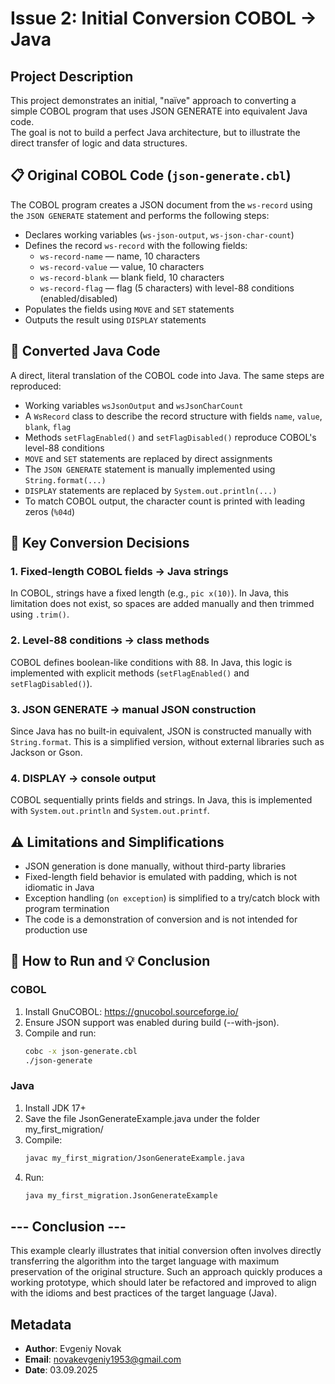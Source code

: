 # Issue 2: Initial Conversion COBOL → Java

## Project Description

This project demonstrates an initial, "naïve" approach to converting a simple COBOL program that uses JSON GENERATE into equivalent Java code.  
The goal is not to build a perfect Java architecture, but to illustrate the direct transfer of logic and data structures.

## 📋 Original COBOL Code (`json-generate.cbl`)

The COBOL program creates a JSON document from the `ws-record` using the `JSON GENERATE` statement and performs the following steps:

- Declares working variables (`ws-json-output`, `ws-json-char-count`)
- Defines the record `ws-record` with the following fields:
  - `ws-record-name` — name, 10 characters
  - `ws-record-value` — value, 10 characters
  - `ws-record-blank` — blank field, 10 characters
  - `ws-record-flag` — flag (5 characters) with level-88 conditions (enabled/disabled)
- Populates the fields using `MOVE` and `SET` statements
- Outputs the result using `DISPLAY` statements

## 🔄 Converted Java Code

A direct, literal translation of the COBOL code into Java. The same steps are reproduced:

- Working variables `wsJsonOutput` and `wsJsonCharCount`
- A `WsRecord` class to describe the record structure with fields `name`, `value`, `blank`, `flag`
- Methods `setFlagEnabled()` and `setFlagDisabled()` reproduce COBOL's level-88 conditions
- `MOVE` and `SET` statements are replaced by direct assignments
- The `JSON GENERATE` statement is manually implemented using `String.format(...)`
- `DISPLAY` statements are replaced by `System.out.println(...)`
- To match COBOL output, the character count is printed with leading zeros (`%04d`)

## 🔑 Key Conversion Decisions

### 1. Fixed-length COBOL fields → Java strings
In COBOL, strings have a fixed length (e.g., `pic x(10)`). In Java, this limitation does not exist, so spaces are added manually and then trimmed using `.trim()`.

### 2. Level-88 conditions → class methods
COBOL defines boolean-like conditions with 88. In Java, this logic is implemented with explicit methods (`setFlagEnabled()` and `setFlagDisabled()`).

### 3. JSON GENERATE → manual JSON construction
Since Java has no built-in equivalent, JSON is constructed manually with `String.format`. This is a simplified version, without external libraries such as Jackson or Gson.

### 4. DISPLAY → console output
COBOL sequentially prints fields and strings. In Java, this is implemented with `System.out.println` and `System.out.printf`.

## ⚠️ Limitations and Simplifications

- JSON generation is done manually, without third-party libraries
- Fixed-length field behavior is emulated with padding, which is not idiomatic in Java
- Exception handling (`on exception`) is simplified to a try/catch block with program termination
- The code is a demonstration of conversion and is not intended for production use

## 🚀 How to Run and 💡 Conclusion


###  COBOL 
1. Install GnuCOBOL: https://gnucobol.sourceforge.io/
2. Ensure JSON support was enabled during build (--with-json).
3. Compile and run:
   ```bash
   cobc -x json-generate.cbl
   ./json-generate
   ```
### Java 
1. Install JDK 17+
2. Save the file JsonGenerateExample.java under the folder my_first_migration/
3. Compile:
   ```bash
   javac my_first_migration/JsonGenerateExample.java
   ```
5. Run:
   ```bash
   java my_first_migration.JsonGenerateExample
   ```
## --- Conclusion ---
This example clearly illustrates that initial conversion often involves directly
transferring the algorithm into the target language with maximum preservation
of the original structure. Such an approach quickly produces a working prototype,
which should later be refactored and improved to align with the idioms and best
practices of the target language (Java).

## Metadata
- **Author**: Evgeniy Novak
- **Email**: novakevgeniy1953@gmail.com
- **Date**: 03.09.2025
